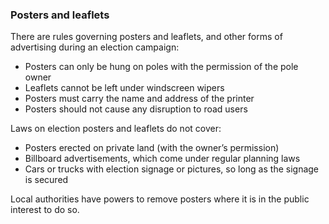 ###  Posters and leaflets

There are rules governing posters and leaflets, and other forms of advertising
during an election campaign:

  * Posters can only be hung on poles with the permission of the pole owner 
  * Leaflets cannot be left under windscreen wipers 
  * Posters must carry the name and address of the printer 
  * Posters should not cause any disruption to road users 

Laws on election posters and leaflets do not cover:

  * Posters erected on private land (with the owner’s permission) 
  * Billboard advertisements, which come under regular planning laws 
  * Cars or trucks with election signage or pictures, so long as the signage is secured 

Local authorities have powers to remove posters where it is in the public
interest to do so.
